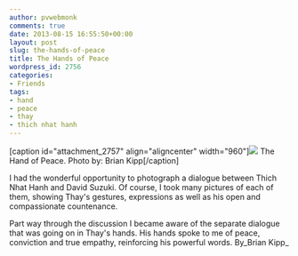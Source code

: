 ```yaml
---
author: pvwebmonk
comments: true
date: 2013-08-15 16:55:50+00:00
layout: post
slug: the-hands-of-peace
title: The Hands of Peace
wordpress_id: 2756
categories:
- Friends
tags:
- hand
- peace
- thay
- thich nhat hanh
---
```


[caption id="attachment_2757" align="aligncenter" width="960"]![](http://plumvillage.org/wp-content/uploads/2013/08/thay-hand-gestures.jpg) The Hand of Peace. Photo by: Brian Kipp[/caption]


I had the wonderful opportunity to photograph a dialogue between Thich Nhat Hanh and David Suzuki. Of course, I took many pictures of each of them, showing Thay's gestures, expressions as well as his open and compassionate countenance.


Part way through the discussion I became aware of the separate dialogue that was going on in Thay's hands. His hands spoke to me of peace, conviction and true empathy, reinforcing his powerful words. By_Brian Kipp_
